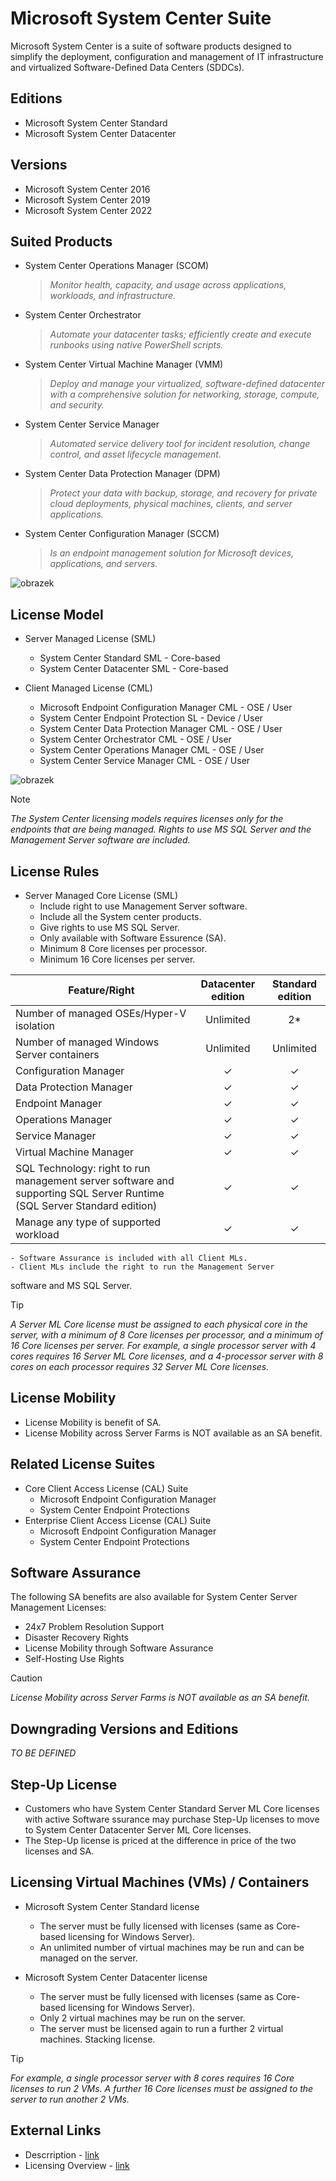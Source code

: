 # Microsoft System Center Suite
Microsoft System Center is a suite of software products designed to simplify the deployment, configuration and management of IT infrastructure and virtualized Software-Defined Data Centers (SDDCs).

## Editions
- Microsoft System Center Standard
- Microsoft System Center Datacenter

## Versions
- Microsoft System Center 2016
- Microsoft System Center 2019
- Microsoft System Center 2022

## Suited Products
- System Center Operations Manager (SCOM)
  > *Monitor health, capacity, and usage across applications, workloads, and infrastructure.*
- System Center Orchestrator
  > *Automate your datacenter tasks; efficiently create and execute runbooks using native PowerShell scripts.*
- System Center Virtual Machine Manager (VMM)
  > *Deploy and manage your virtualized, software-defined datacenter with a comprehensive solution for networking, storage, compute, and security.*
- System Center Service Manager
  > *Automated service delivery tool for incident resolution, change control, and asset lifecycle management.*
- System Center Data Protection Manager (DPM)
  > *Protect your data with backup, storage, and recovery for private cloud deployments, physical machines, clients, and server applications.*
- System Center Configuration Manager (SCCM)
  > *Is an endpoint management solution for Microsoft devices, applications, and servers.*

![obrazek](https://github.com/JiriSlof/KnowledgeBase/assets/168433423/6914f5df-104c-40e8-a3c6-af8bf17768cb)


## License Model
- Server Managed License (SML)
    - System Center Standard SML - Core-based
    - System Center Datacenter SML - Core-based

- Client Managed License (CML)
    - Microsoft Endpoint Configuration Manager CML - OSE / User
    - System Center Endpoint Protection SL - Device / User
    - System Center Data Protection Manager CML - OSE / User
    - System Center Orchestrator CML - OSE / User
    - System Center Operations Manager CML - OSE / User
    - System Center Service Manager CML - OSE / User

![obrazek](https://github.com/JiriSlof/KnowledgeBase/assets/168433423/ef15f8be-c150-48cc-8b47-7a528cade992)

> [!NOTE]  
> *The System Center licensing models requires licenses only for the endpoints that are being managed. Rights to use MS SQL Server and the Management Server software are included.*


## License Rules
- Server Managed Core License (SML)
    - Include right to use Management Server software.
    - Include all the System center products.
    - Give rights to use MS SQL Server.
    - Only available with Software Essurence (SA).      
    - Minimum 8 Core licenses per processor.
    - Minimum 16 Core licenses per server.
 
|    Feature/Right                                                                                                                                                                                                         |                                          Datacenter edition                                                |                                           Standard edition                                                 |
|--------------------------------------------------------------------------------------------------------------------------------------------------------------------------------------------------------------------------|:----------------------------------------------------------------------------------------------------------:|:----------------------------------------------------------------------------------------------------------:|
|                                                    Number of managed OSEs/Hyper-V isolation                                                                                                                              |                                                    Unlimited                                               |                                                        2*                                                  |
|                                                    Number of managed Windows Server containers                                                                                                                           |                                                    Unlimited                                               |                                                    Unlimited                                               |
|                                                    Configuration Manager                                                                                                                                                 |                                                        ✓                                                   |                                                        ✓                                                   |
|                                                    Data Protection Manager                                                                                                                                               |                                                        ✓                                                   |                                                        ✓                                                   |
|                                                    Endpoint Manager                                                                                                                                                      |                                                        ✓                                                   |                                                        ✓                                                   |
|                                                    Operations Manager                                                                                                                                                    |                                                        ✓                                                   |                                                        ✓                                                   |
|                                                    Service Manager                                                                                                                                                       |                                                        ✓                                                   |                                                        ✓                                                   |
|                                                    Virtual Machine Manager                                                                                                                                               |                                                        ✓                                                   |                                                        ✓                                                   |
|                                                    SQL Technology: right to run management server software and supporting SQL Server Runtime (SQL Server Standard edition)                                               |                                                        ✓                                                   |                                                        ✓                                                   |
|                                                    Manage any type of supported workload                                                                                                                                 |                                                        ✓                                                   |                                                        ✓                                                   |- Client Managed License (CML)
    - Software Assurance is included with all Client MLs.
    - Client MLs include the right to run the Management Server
software and MS SQL Server.
> [!TIP]  
> *A Server ML Core license must be assigned to each physical core in the server, with a minimum of 8 Core licenses per processor, and a minimum of 16 Core licenses per server.
> For example, a single processor server with 4 cores requires 16 Server ML Core licenses, and a 4-processor server with 8 cores on each processor requires 32 Server ML Core licenses.*


## License Mobility
- License Mobility is benefit of SA.
- License Mobility across Server Farms is NOT available as an SA benefit.

## Related License Suites
- Core Client Access License (CAL) Suite
    - Microsoft Endpoint Configuration Manager
    - System Center Endpoint Protections
- Enterprise Client Access License (CAL) Suite
    - Microsoft Endpoint Configuration Manager
    - System Center Endpoint Protections

## Software Assurance
The following SA benefits are also available for System Center Server Management Licenses:
- 24x7 Problem Resolution Support
- Disaster Recovery Rights
- License Mobility through Software Assurance
- Self-Hosting Use Rights
> [!CAUTION]
> *License Mobility across Server Farms is NOT available as an SA benefit.*


## Downgrading Versions and Editions
*TO BE DEFINED*

## Step-Up License
- Customers who have System Center Standard Server ML Core licenses with active Software ssurance may purchase Step-Up licenses to move to System Center Datacenter Server ML Core licenses.
- The Step-Up license is priced at the difference in price of the two licenses and SA.

## Licensing Virtual Machines (VMs) / Containers
- Microsoft System Center Standard license  
    - The server must be fully licensed with  licenses (same as Core-based licensing for Windows Server).
    - An unlimited number of virtual machines may be run and can be managed on the server.
  
- Microsoft System Center Datacenter license
    - The server must be fully licensed with  licenses (same as Core-based licensing for Windows Server).
    - Only 2 virtual machines may be run on the server.
    - The server must be licensed again to run a further 2 virtual machines. Stacking license.
> [!TIP]  
> *For example, a single processor server with 8 cores requires 16 Core licenses to run 2 VMs.
> A further 16 Core licenses must be assigned to the server to run another 2 VMs.*

## External Links
- Descrription - [link](https://getlicensingready.com/HandoutStore/System%20Center%202022%20v23.10.pdf)
- Licensing Overview - [link](https://getlicensingready.com/HandoutStore/System%20Center%202022%20v23.10.pdf) 
